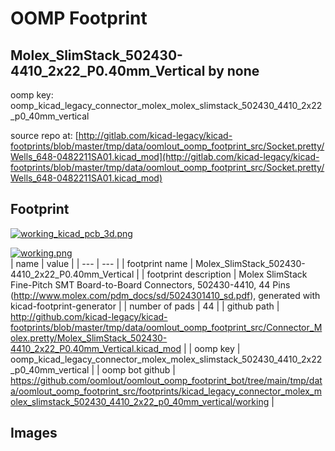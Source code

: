 # OOMP Footprint  
## Molex_SlimStack_502430-4410_2x22_P0.40mm_Vertical  by none  
  
oomp key: oomp_kicad_legacy_connector_molex_molex_slimstack_502430_4410_2x22_p0_40mm_vertical  
  
source repo at: [http://gitlab.com/kicad-legacy/kicad-footprints/blob/master/tmp/data/oomlout_oomp_footprint_src/Socket.pretty/Wells_648-0482211SA01.kicad_mod](http://gitlab.com/kicad-legacy/kicad-footprints/blob/master/tmp/data/oomlout_oomp_footprint_src/Socket.pretty/Wells_648-0482211SA01.kicad_mod)  
## Footprint  
  
[![working_kicad_pcb_3d.png](working_kicad_pcb_3d_600.png)](working_kicad_pcb_3d.png)  
  
[![working.png](working_600.png)](working.png)  
| name | value | 
| --- | --- | 
| footprint name | Molex_SlimStack_502430-4410_2x22_P0.40mm_Vertical | 
| footprint description | Molex SlimStack Fine-Pitch SMT Board-to-Board Connectors, 502430-4410, 44 Pins (http://www.molex.com/pdm_docs/sd/5024301410_sd.pdf), generated with kicad-footprint-generator | 
| number of pads | 44 | 
| github path | http://github.com/kicad-legacy/kicad-footprints/blob/master/tmp/data/oomlout_oomp_footprint_src/Connector_Molex.pretty/Molex_SlimStack_502430-4410_2x22_P0.40mm_Vertical.kicad_mod | 
| oomp key | oomp_kicad_legacy_connector_molex_molex_slimstack_502430_4410_2x22_p0_40mm_vertical | 
| oomp bot github | https://github.com/oomlout/oomlout_oomp_footprint_bot/tree/main/tmp/data/oomlout_oomp_footprint_src/footprints/kicad_legacy_connector_molex_molex_slimstack_502430_4410_2x22_p0_40mm_vertical/working | 
## Images  

